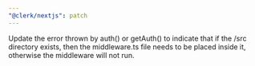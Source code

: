```yaml
---
"@clerk/nextjs": patch
---
```


Update the error thrown by auth() or getAuth() to indicate that if the /src directory exists, then the middleware.ts file needs to be placed inside it, otherwise the middleware will not run.
